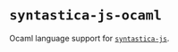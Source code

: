 # `syntastica-js-ocaml`

Ocaml language support for [`syntastica-js`](https://www.npmjs.com/package/@syntastica/core).
